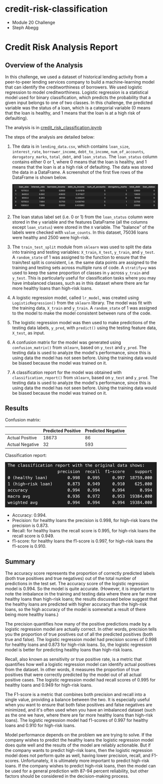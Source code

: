 # credit-risk-classification
- Module 20 Challenge
- Steph Abegg

# Credit Risk Analysis Report

## Overview of the Analysis

In this challenge, we used a dataset of historical lending activity from a peer-to-peer lending services company to build a machine-learning model that can identify the creditworthiness of borrowers. We used logistic regression to model creditworthiness. Logistic regression is a statistical model used for binary classification, which predicts the probability that a given input belongs to one of two classes. In this challenge, the predicted variable was the status of a loan, which is a categorial variable (0 means that the loan is healthy, and 1 means that the loan is at a high risk of defaulting). 

The analysis is in [credit_risk_classification.ipynb](Credit_Risk/credit_risk_classification.ipynb)

The steps of the analysis are detailed below:

1. The data is in `lending_data.csv`, which contains `loan_size`, `interest_rate`, `borrower_income`, `debt_to_income`, `num_of_accounts`, `derogatory_marks`, `total_debt`, and `loan_status`. The `loan_status` column contains either 0 or 1, where 0 means that the loan is healthy, and 1 means that the loan is at a high risk of defaulting. The data was stored the data in a DataFrame. A screenshot of the first five rows of the DataFrame is shown below.

   <img src="Credit_Risk/images/dataframe.png" width=900>

2. The loan status label set (i.e. 0 or 1) from the `loan_status` column were stored in the `y` variable and the features DataFrame (all the columns except `loan_status`) were stored in the `X` variable. The "balance" of the labels were checked with `value_counts`. In this dataset, 75036 loans were healthy and 2500 were high-risk.

3. The `train_test_split` module from `sklearn` was used to split the data into training and testing variables: `X_train`, `X_test`, `y_train`, and `y_test`. A `random_state` of 1 was assigned to the function to ensure that the train/test split is consistent, i.e. the same data points are assigned to the training and testing sets across multiple runs of code. A `stratify=y` was used to keep the same proportion of classes in `y` across `y_train` and `y_test`. This is particularly useful for classification tasks where you may have imbalanced classes, such as in this dataset where there are far more healthy loans than high-risk loans.

4. A logistic regression model, called `lr_model`, was created using `LogisticRegression()` from the `sklearn` library. The model was fit with the training data, `X_train` and `y_train`. A `random_state` of 1 was assigned to the model to make the model consistent between runs of the code. 

5. The logistic regression model was then used to make predictions of the testing data labels, `y_pred`, with `predict()` using the testing feature data, `X_test`, as input.

5. A confusion matrix for the model was generated using `confusion_matrix()` from `sklearn`, based on `y_test` and `y_pred`. The testing data is used to analyze the model's performance, since this is using data the model has not seen before. Using the training data would be biased because the model was trained on it.

6. A classification report for the model was obtained with `classification_report()` from `sklearn`, based on `y_test` and `y_pred`. The testing data is used to analyze the model's performance, since this is using data the model has not seen before. Using the training data would be biased because the model was trained on it.


## Results

Confusion matrix:

|      | Predicted Positive   | Predicted Negative      |
| ------------- | ------------- | ------------- |
| Actual Positive  | 18673  | 86  |
| Actual Negative  | 32  | 593  |

Classification report:

<img src="Credit_Risk/images/classification_report.png" width=500>

   - Accuracy: 0.994.
   - Precision: for healthy loans the precision is 0.998, for high-risk loans the precision is 0.873.
   - Recall: for healthy loans the recall score is 0.995, for high-risk loans the recall score is 0.949.
   - f1-score: for healthy loans the f1-score is 0.997, for high-risk loans the f1-score is 0.910.

## Summary

The accuracy score represents the proportion of correctly predicted labels (both true positives and true negatives) out of the total number of predictions in the test set. The accuracy score of the logistic regression model is 0.994. So the model is quite accurate. (However, it is important to note the imbalance in the training and testing data where there are far more healthy loans than high-risk loans; the results discussed below suggest that the healthy loans are predicted with higher accuracy than the high-risk loans, so the high accuracy of the model is somewhat a result of there being more healthy loans.)

The precision quantifies how many of the positive predictions made by a logistic regression model are actually correct. In other words, precision tells you the proportion of true positives out of all the predicted positives (both true and false). The logistic regression model had precision scores of 0.998 for healthy loans and 0.873 for high-risk loans. So, the logistic regression model is better for predicting healthy loans than high-risk loans.

Recall, also known as sensitivity or true positive rate, is a metric that quantifies how well a logistic regression model can identify actual positives from the dataset. In other words, it measures the proportion of true positives that were correctly predicted by the model out of all actual positive cases.  The logistic regression model had recall scores of 0.995 for healthy loans and 0.949 for high-risk loans. 

The F1-score is a metric that combines both precision and recall into a single value, providing a balance between the two. It is especially useful when you want to ensure that both false positives and false negatives are minimized, and it's often used when you have an imbalanced dataset (such as the one we have, where there are far more healthy loans than high-risk loans). The logistic regression model had f1-scores of 0.997 for healthy loans and 0.910 for high-risk loans. 

Model performance depends on the problem we are trying to solve. If the company wishes to predict the healthy loans the logistic regression model does quite well and the results of the model are reliably actionable. But if the company wants to predict high-risk loans, then the logistic regression model does not perform quite as well, having lower precision, recall, and F1-scores. Unfortunately, it is ultimately more important to predict high-risk loans. If the company wishes to predict high-risk loans, then the model can be used for a general prediction with 87-94 percent reliability, but other factors should be considered in the decision-making process.

